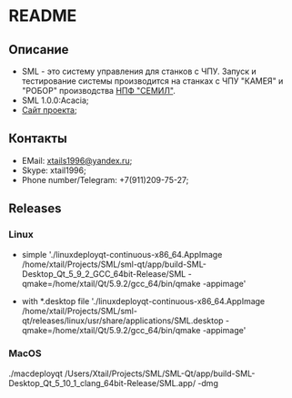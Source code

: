 # README #

## Описание ##

* SML - это систему управления для станков с ЧПУ. Запуск и тестирование системы производится на станках с ЧПУ "КАМЕЯ" и "РОБОР" производства [НПФ "СЕМИЛ"](https://semil.ru/).
* SML 1.0.0:Acacia;
* [Сайт проекта](https://appsforgeinc.bitbucket.io/);

## Контакты ##

* EMail: xtails1996@yandex.ru;
* Skype: xtail1996;
* Phone number/Telegram: +7(911)209-75-27;

## Releases ##

### Linux ###

 * simple './linuxdeployqt-continuous-x86_64.AppImage /home/xtail/Projects/SML/sml-qt/app/build-SML-Desktop_Qt_5_9_2_GCC_64bit-Release/SML -qmake=/home/xtail/Qt/5.9.2/gcc_64/bin/qmake -appimage'

 * with *.desktop file './linuxdeployqt-continuous-x86_64.AppImage /home/xtail/Projects/SML/sml-qt/releases/linux/usr/share/applications/SML.desktop -qmake=/home/xtail/Qt/5.9.2/gcc_64/bin/qmake -appimage'

### MacOS ###
./macdeployqt /Users/Xtail/Projects/SML/SML-Qt/app/build-SML-Desktop_Qt_5_10_1_clang_64bit-Release/SML.app/ -dmg